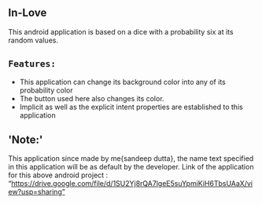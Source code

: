 In-Love
------
This android application is based on a dice with a probability six at its random values.

`Features:`
--------
*	This application can change its background color into any of its probability color
*	The button used here also changes its color.
*	Implicit as well as the explicit intent properties are established to this application

'Note:'
------
This application since made by me{sandeep dutta}, the name text specified in this application will be as default by the developer.
Link of the application for this above android project : “https://drive.google.com/file/d/1SU2Yj8rQA7lgeE5suYpmiKiH6TbsUAaX/view?usp=sharing”

